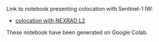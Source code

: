 Link to notebook presenting colocation with Sentinel-1 IW:

- [colocation with NEXRAD L2](readme%20readme_nexrad.ipynb)

These notebook have been generated on Google Colab.
